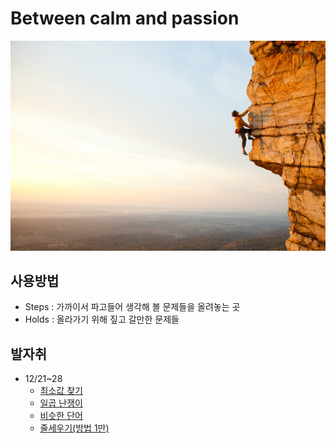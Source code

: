 # Between calm and passion

![가까이서 보면 길](climb.jpg)

## 사용방법
 * Steps : 가까이서 파고들어 생각해 볼 문제들을 올려놓는 곳
 * Holds : 올라가기 위해 짚고 갈만한 문제들

## 발자취
 * 12/21~28
   * [최소값 찾기](steps/최소값찾기.md)
   * [일곱 난쟁이](holds/2309.md)
   * [비슷한 단어](holds/2607.md)
   * [줄세우기(방법 1만)](holds/2605.md)

